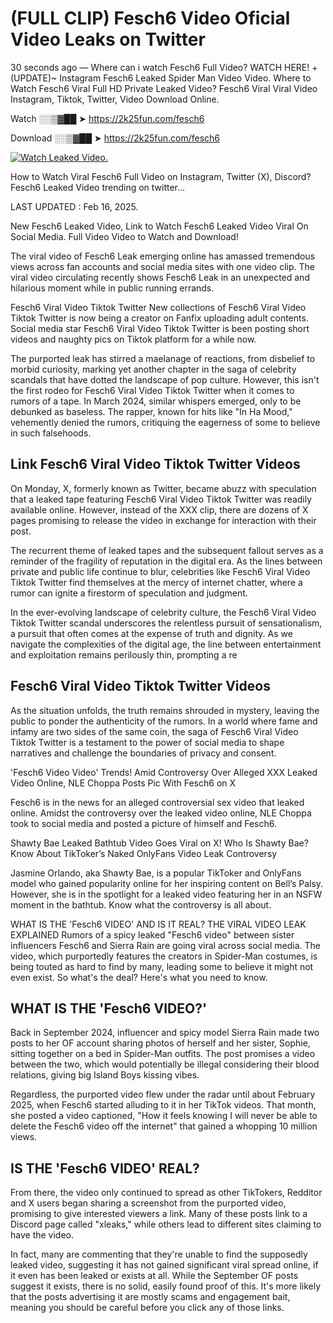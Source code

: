 # (FULL CLIP) Fesch6 Video Oficial Video Leaks on Twitter

30 seconds ago — Where can i watch Fesch6 Full Video? WATCH HERE! +(UPDATE)~ Instagram Fesch6 Leaked Spider Man Video Video. Where to Watch Fesch6 Viral Full HD Private Leaked Video? Fesch6 Viral Viral Video Instagram, Tiktok, Twitter, Video Download Online.

Watch ░░▒▓██ ➤ https://2k25fun.com/fesch6

Download ░░▒▓██ ➤ https://2k25fun.com/fesch6

[![Watch Leaked Video.](https://miro.medium.com/v2/resize:fit:828/format:webp/1*cilzJN44JGOrTw9NJCrNHA.gif "Watch Leaked Video")](https://2k25fun.com/fesch6)

How to Watch Viral Fesch6 Full Video on Instagram, Twitter (X), Discord? Fesch6 Leaked Video trending on twitter...

LAST UPDATED : Feb 16, 2025.

New Fesch6 Leaked Video, Link to Watch Fesch6 Leaked Video Viral On Social Media. Full Video Video to Watch and Download!

The viral video of Fesch6 Leak emerging online has amassed tremendous views across fan accounts and social media sites with one video clip. The viral video circulating recently shows Fesch6 Leak in an unexpected and hilarious moment while in public running errands.

Fesch6 Viral Video Tiktok Twitter New collections of Fesch6 Viral Video Tiktok Twitter is now being a creator on Fanfix uploading adult contents. Social media star Fesch6 Viral Video Tiktok Twitter is been posting short videos and naughty pics on Tiktok platform for a while now.

The purported leak has stirred a maelanage of reactions, from disbelief to morbid curiosity, marking yet another chapter in the saga of celebrity scandals that have dotted the landscape of pop culture. However, this isn't the first rodeo for Fesch6 Viral Video Tiktok Twitter when it comes to rumors of a tape. In March 2024, similar whispers emerged, only to be debunked as baseless. The rapper, known for hits like "In Ha Mood," vehemently denied the rumors, critiquing the eagerness of some to believe in such falsehoods.

## Link Fesch6 Viral Video Tiktok Twitter Videos

On Monday, X, formerly known as Twitter, became abuzz with speculation that a leaked tape featuring Fesch6 Viral Video Tiktok Twitter was readily available online. However, instead of the XXX clip, there are dozens of X pages promising to release the video in exchange for interaction with their post.

The recurrent theme of leaked tapes and the subsequent fallout serves as a reminder of the fragility of reputation in the digital era. As the lines between private and public life continue to blur, celebrities like Fesch6 Viral Video Tiktok Twitter find themselves at the mercy of internet chatter, where a rumor can ignite a firestorm of speculation and judgment.

In the ever-evolving landscape of celebrity culture, the Fesch6 Viral Video Tiktok Twitter scandal underscores the relentless pursuit of sensationalism, a pursuit that often comes at the expense of truth and dignity. As we navigate the complexities of the digital age, the line between entertainment and exploitation remains perilously thin, prompting a re

##  Fesch6 Viral Video Tiktok Twitter Videos

As the situation unfolds, the truth remains shrouded in mystery, leaving the public to ponder the authenticity of the rumors. In a world where fame and infamy are two sides of the same coin, the saga of Fesch6 Viral Video Tiktok Twitter is a testament to the power of social media to shape narratives and challenge the boundaries of privacy and consent.

'Fesch6 Video Video' Trends! Amid Controversy Over Alleged XXX Leaked Video Online, NLE Choppa Posts Pic With Fesch6 on X

Fesch6 is in the news for an alleged controversial sex video that leaked online. Amidst the controversy over the leaked video online, NLE Choppa took to social media and posted a picture of himself and Fesch6.

Shawty Bae Leaked Bathtub Video Goes Viral on X! Who Is Shawty Bae? Know About TikToker’s Naked OnlyFans Video Leak Controversy

Jasmine Orlando, aka Shawty Bae, is a popular TikToker and OnlyFans model who gained popularity online for her inspiring content on Bell’s Palsy. However, she is in the spotlight for a leaked video featuring her in an NSFW moment in the bathtub. Know what the controversy is all about.

WHAT IS THE 'Fesch6 VIDEO' AND IS IT REAL? THE VIRAL VIDEO LEAK EXPLAINED Rumors of a spicy leaked "Fesch6 video" between sister influencers Fesch6 and Sierra Rain are going viral across social media. The video, which purportedly features the creators in Spider-Man costumes, is being touted as hard to find by many, leading some to believe it might not even exist. So what's the deal? Here's what you need to know.

## WHAT IS THE 'Fesch6 VIDEO?'

Back in September 2024, influencer and spicy model Sierra Rain made two posts to her OF account sharing photos of herself and her sister, Sophie, sitting together on a bed in Spider-Man outfits. The post promises a video between the two, which would potentially be illegal considering their blood relations, giving big Island Boys kissing vibes.

Regardless, the purported video flew under the radar until about February 2025, when Fesch6 started alluding to it in her TikTok videos. That month, she posted a video captioned, "How it feels knowing I will never be able to delete the Fesch6 video off the internet" that gained a whopping 10 million views.

## IS THE 'Fesch6 VIDEO' REAL?

From there, the video only continued to spread as other TikTokers, Redditor and X users began sharing a screenshot from the purported video, promising to give interested viewers a link. Many of these posts link to a Discord page called "xleaks," while others lead to different sites claiming to have the video.

In fact, many are commenting that they're unable to find the supposedly leaked video, suggesting it has not gained significant viral spread online, if it even has been leaked or exists at all. While the September OF posts suggest it exists, there is no solid, easily found proof of this. It's more likely that the posts advertising it are mostly scams and engagement bait, meaning you should be careful before you click any of those links.